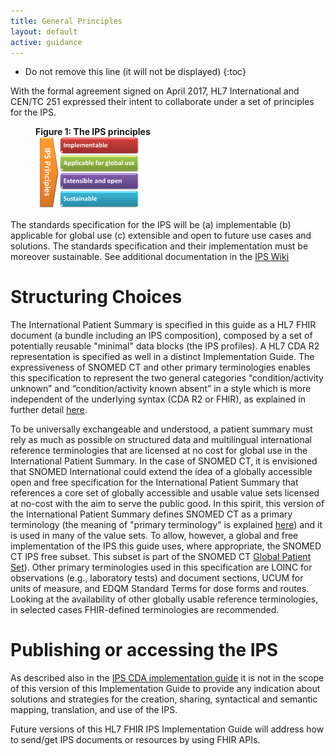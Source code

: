 ```yaml
---
title: General Principles
layout: default
active: guidance
---
```


<!-- {:.no_toc} -->

<!-- TOC  the css styling for this is \pages\assets\css\project.css under 'markdown-toc'-->

* Do not remove this line (it will not be displayed)
{:toc}

<p>
With the formal agreement signed on April 2017, HL7 International and CEN/TC 251 expressed their intent to collaborate under a set of principles for the IPS. </p>


<div>
  <figure class="figure">
    <figcaption class="figure-caption"><strong>Figure 1: The IPS principles</strong></figcaption>
    <img src="assets/images/600px-IPS_principles.png" class="figure-img img-responsive img-rounded center-block" alt="600px-IPS_principles.png"  style="width:40%;height:40%"/>
  </figure>
</div>



The standards specification for the IPS will be (a) implementable (b) applicable for global use (c) extensible and open to future use cases and solutions. The standards specification and their implementation must be moreover sustainable. 
See additional documentation in the <a href="http://international-patient-summary.net/mediawiki/index.php?title=IPS_implementationguide_1#General_Principles_for_this_Specification">IPS Wiki</a>



# Structuring Choices

The International Patient Summary is specified in this guide as a HL7 FHIR document (a bundle including an IPS composition), composed by a set of potentially reusable "minimal" data blocks (the IPS profiles). A HL7 CDA R2 representation is specified as well in a distinct Implementation Guide. 
The expressiveness of SNOMED CT and other primary terminologies enables this specification to represent the two general categories “condition/activity unknown” and “condition/activity known absent” in a style which is more independent of the underlying syntax (CDA R2 or FHIR), as explained in further detail <a href="http://international-patient-summary.net/mediawiki/index.php?title=IPS_implementationguide_1#Representing_.22known_absent.22_and_.22not_known.22">here</a>.

To be universally exchangeable and understood, a patient summary must rely as much as possible on structured data and multilingual international reference terminologies that are licensed at no cost for global use in the International Patient Summary. In the case of SNOMED CT, it is envisioned that SNOMED International could extend the idea of a globally accessible open and free specification for the International Patient Summary that references a core set of globally accessible and usable value sets licensed at no-cost with the aim to serve the public good. In this spirit, this version of the International Patient Summary defines SNOMED CT as a primary terminology (the meaning of "primary terminology" is explained <a href="http://international-patient-summary.net/mediawiki/index.php?title=IPS_implementationguide_1#How_to_use_terminologies_.28preferred_binding.29">here</a>) and it is used in many of the value sets. To allow, however, a global and free implementation of the IPS this guide uses, where appropriate, the SNOMED CT IPS free subset. This subset is part of the SNOMED CT <a href="https://gps.snomed.org/">Global Patient Set</a>). Other primary terminologies used in this specification are LOINC for observations (e.g., laboratory tests) and document sections, UCUM for units of measure, and EDQM Standard Terms for dose forms and routes. Looking at the availability of other globally usable reference terminologies, in selected cases FHIR-defined terminologies are recommended.

# Publishing or accessing the IPS
As described also in the [IPS CDA implementation guide](http://international-patient-summary.net/mediawiki/index.php?title=IPS_implementationguide_1#Functional_requirements_and_high-level_use_cases) it is not in the scope of this version of this Implementation Guide to provide any indication about solutions and strategies for the creation, sharing, syntactical and semantic mapping, translation, and use of the IPS.

Future versions of this HL7 FHIR IPS Implementation Guide will address how to send/get IPS documents or resources by using FHIR APIs.
